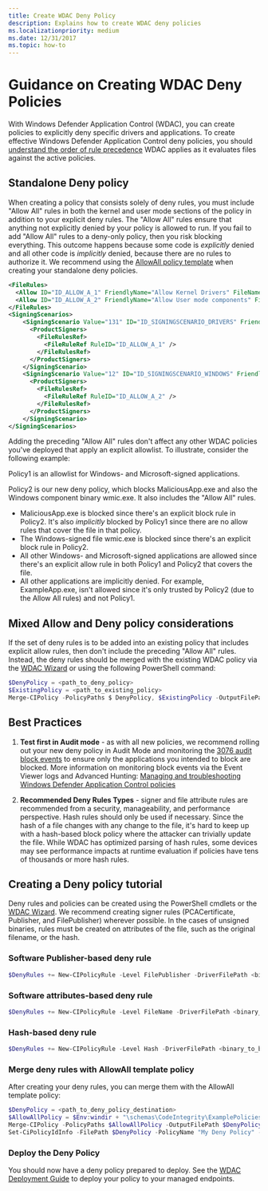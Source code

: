 ```yaml
---
title: Create WDAC Deny Policy
description: Explains how to create WDAC deny policies
ms.localizationpriority: medium
ms.date: 12/31/2017
ms.topic: how-to
---
```


# Guidance on Creating WDAC Deny Policies

With Windows Defender Application Control (WDAC), you can create policies to explicitly deny specific drivers and applications. To create effective Windows Defender Application Control deny policies, you should [understand the order of rule precedence](/windows/security/threat-protection/windows-defender-application-control/operations/known-issues#file-rule-precedence-order) WDAC applies as it evaluates files against the active policies.

## Standalone Deny policy

When creating a policy that consists solely of deny rules, you must include "Allow All" rules in both the kernel and user mode sections of the policy in addition to your explicit deny rules. The "Allow All" rules ensure that anything not explicitly denied by your policy is allowed to run. If you fail to add "Allow All" rules to a deny-only policy, then you risk blocking everything. This outcome happens because some code is *explicitly* denied and all other code is *implicitly* denied, because there are no rules to authorize it. We recommend using the [AllowAll policy template](/windows/security/threat-protection/windows-defender-application-control/example-wdac-base-policies) when creating your standalone deny policies.

```xml
<FileRules>
  <Allow ID="ID_ALLOW_A_1" FriendlyName="Allow Kernel Drivers" FileName="*" />
  <Allow ID="ID_ALLOW_A_2" FriendlyName="Allow User mode components" FileName="*" />
</FileRules>
<SigningScenarios>
    <SigningScenario Value="131" ID="ID_SIGNINGSCENARIO_DRIVERS" FriendlyName="Kernel Mode Signing Scenario">
      <ProductSigners>
        <FileRulesRef>
          <FileRuleRef RuleID="ID_ALLOW_A_1" />
        </FileRulesRef>
      </ProductSigners>
    </SigningScenario>
    <SigningScenario Value="12" ID="ID_SIGNINGSCENARIO_WINDOWS" FriendlyName="User Mode Signing Scenario">
      <ProductSigners>
        <FileRulesRef>
          <FileRuleRef RuleID="ID_ALLOW_A_2" />
        </FileRulesRef>
      </ProductSigners>
    </SigningScenario>
</SigningScenarios>
```

Adding the preceding "Allow All" rules don't affect any other WDAC policies you've deployed that apply an explicit allowlist. To illustrate, consider the following example:

Policy1 is an allowlist for Windows- and Microsoft-signed applications.

Policy2 is our new deny policy, which blocks MaliciousApp.exe and also the Windows component binary wmic.exe. It also includes the "Allow All" rules.

- MaliciousApp.exe is blocked since there's an explicit block rule in Policy2. It's also *implicitly* blocked by Policy1 since there are no allow rules that cover the file in that policy.
- The Windows-signed file wmic.exe is blocked since there's an explicit block rule in Policy2.
- All other Windows- and Microsoft-signed applications are allowed since there's an explicit allow rule in both Policy1 and Policy2 that covers the file.
- All other applications are implicitly denied. For example, ExampleApp.exe, isn't allowed since it's only trusted by Policy2 (due to the Allow All rules) and not Policy1.

## Mixed Allow and Deny policy considerations

If the set of deny rules is to be added into an existing policy that includes explicit allow rules, then don't include the preceding "Allow All" rules. Instead, the deny rules should be merged with the existing WDAC policy via the [WDAC Wizard](appcontrol-wizard-merging-policies.md) or using the following PowerShell command:

```PowerShell
$DenyPolicy = <path_to_deny_policy>
$ExistingPolicy = <path_to_existing_policy>
Merge-CIPolicy -PolicyPaths $ DenyPolicy, $ExistingPolicy -OutputFilePath $ExistingPolicy
```

## Best Practices

1. **Test first in Audit mode** - as with all new policies, we recommend rolling out your new deny policy in Audit Mode and monitoring the [3076 audit block events](../operations/event-id-explanations.md) to ensure only the applications you intended to block are blocked. More information on monitoring block events via the Event Viewer logs and Advanced Hunting: [Managing and troubleshooting Windows Defender Application Control policies](../operations/appcontrol-operational-guide.md)

2. **Recommended Deny Rules Types** - signer and file attribute rules are recommended from a security, manageability, and performance perspective. Hash rules should only be used if necessary. Since the hash of a file changes with any change to the file, it's hard to keep up with a hash-based block policy where the attacker can trivially update the file. While WDAC has optimized parsing of hash rules, some devices may see performance impacts at runtime evaluation if policies have tens of thousands or more hash rules.

## Creating a Deny policy tutorial

Deny rules and policies can be created using the PowerShell cmdlets or the [WDAC Wizard](https://webapp-wdac-wizard.azurewebsites.net/). We recommend creating signer rules (PCACertificate, Publisher, and FilePublisher) wherever possible. In the cases of unsigned binaries, rules must be created on attributes of the file, such as the original filename, or the hash.

### Software Publisher-based deny rule

```Powershell
$DenyRules += New-CIPolicyRule -Level FilePublisher -DriverFilePath <binary_to_block> -Fallback SignedVersion,Publisher,Hash -Deny
```

### Software attributes-based deny rule

```Powershell
$DenyRules += New-CIPolicyRule -Level FileName -DriverFilePath <binary_to_block> -Fallback Hash -Deny
```

### Hash-based deny rule

```PowerShell
$DenyRules += New-CIPolicyRule -Level Hash -DriverFilePath <binary_to_block> -Deny
```

### Merge deny rules with AllowAll template policy

After creating your deny rules, you can merge them with the AllowAll template policy:

```PowerShell
$DenyPolicy = <path_to_deny_policy_destination>
$AllowAllPolicy = $Env:windir + "\schemas\CodeIntegrity\ExamplePolicies\AllowAll.xml"
Merge-CIPolicy -PolicyPaths $AllowAllPolicy -OutputFilePath $DenyPolicy -Rules $DenyRules
Set-CiPolicyIdInfo -FilePath $DenyPolicy -PolicyName "My Deny Policy" -ResetPolicyID
```

### Deploy the Deny Policy

You should now have a deny policy prepared to deploy. See the [WDAC Deployment Guide](/windows/security/threat-protection/windows-defender-application-control/windows-defender-application-control-deployment-guide) to deploy your policy to your managed endpoints.
